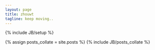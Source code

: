 ```yaml
---
layout: page
title: zhouwt
tagline: keep moving..
---
```

{% include JB/setup %}

<div class="row">
  <div class="span12">   
    {% assign posts_collate = site.posts %}
    {% include JB/posts_collate %}
  </div>
</div>




